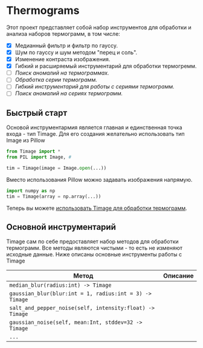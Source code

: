 # Thermograms

Этот проект представляет собой набор инструментов для обработки и анализа наборов термограмм, в том числе:

- [x] Медианный фильтр и фильтр по гауссу.
- [x] Шум по гауссу и шум методом "перец и соль".
- [x] Изменение контраста изображения.
- [x] Гибкий и расширяемый инструментарий для обработки термогремм.
- [ ] _Поиск аномалий на термограммах._
- [ ] _Обработка серии термограмм._
- [ ] _Гибкий инструментарий для работы с сериями термограмм._
- [ ] _Поиск аномалий на сериях термограмм._

## Быстрый старт

Основой инструментармия является главная и единственная точка входа - тип Timage. Для его создания желательно использовать тип Image из Pillow

```python
from Timage import *
from PIL import Image, #

tim = Timage(image = Image.open(...))
```

Вместо использования Pillow можно задавать изображения напрямую.

```python
import numpy as np
tim = Timage(array = np.array(...))
```

Теперь вы можете [использовать Timage для обработки термограмм](./main.ipynb).

## Основной инструментарий

Timage сам по себе предоставляет набор методов для обработки термограмм. Все методы являются чистыми - то есть не изменяют исходные данные. Ниже описаны основные инструменты работы с Timage

| Метод                                                    | Описание |
| -------------------------------------------------------- | -------- |
| `median_blur(radius:int) -> Timage`                      |          |
| `gaussian_blur(blur:int = 1, radius:int = 3) -> Timage`  |          |
| `salt_and_pepper_noise(self, intensity:float) -> Timage` |          |
| `gaussian_noise(self, mean:Int, stddev=32 -> Timage`     |          |
| `... `                                                   |          |
